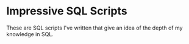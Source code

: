 # Impressive SQL Scripts

These are SQL scripts I've written that give an idea of the depth of my knowledge in SQL.
